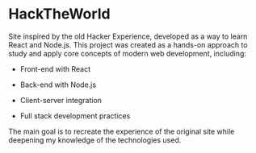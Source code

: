# HackTheWorld
Site inspired by the old Hacker Experience, developed as a way to learn React and Node.js.
This project was created as a hands-on approach to study and apply core concepts of modern web development, including:

  - Front-end with React

  - Back-end with Node.js

  - Client-server integration

  - Full stack development practices

The main goal is to recreate the experience of the original site while deepening my knowledge of the technologies used.
